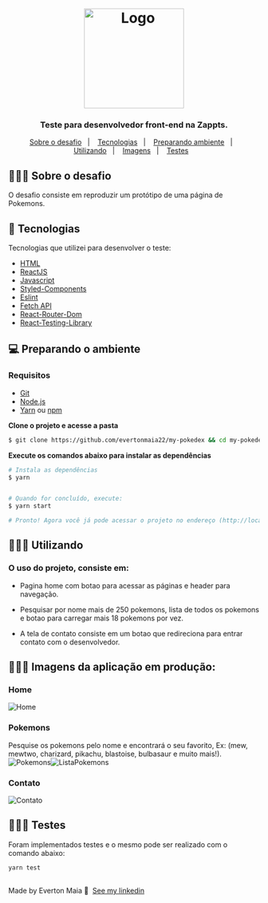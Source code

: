<h1 align="center">
  <img alt="Logo" src="https://www.zappts.com/images/logo-zappts-gradient.png" width="200px">
</h1>

<h3 align="center">
  Teste para desenvolvedor front-end na Zappts.
</h3>




<p align="center">
  <a href="#about">Sobre o desafio</a>&nbsp;&nbsp;&nbsp;|&nbsp;&nbsp;&nbsp;
  <a href="#technologies">Tecnologias</a>&nbsp;&nbsp;&nbsp;|&nbsp;&nbsp;&nbsp;
  <a href="#started">Preparando ambiente</a>&nbsp;&nbsp;&nbsp;|&nbsp;&nbsp;&nbsp;
  <a href="#use">Utilizando</a>&nbsp;&nbsp;&nbsp;|&nbsp;&nbsp;&nbsp;
  <a href="#images">Imagens</a>&nbsp;&nbsp;&nbsp;|&nbsp;&nbsp;&nbsp;
  <a href="#use">Testes</a>&nbsp;&nbsp;&nbsp;
</p>

<div id="about"></div>

## 💇🏻‍♂️ Sobre o desafio

O desafio consiste em reproduzir um protótipo de uma página de Pokemons.
<div id="technologies"></div>

## 🚀 Tecnologias

Tecnologias que utilizei para desenvolver o teste:

- [HTML](https://developer.mozilla.org/pt-BR/docs/Web/HTML)
- [ReactJS](https://pt-br.reactjs.org/)
- [Javascript](https://developer.mozilla.org/pt-BR/docs/Web/JavaScript)
- [Styled-Components](https://styled-components.com/)
- [Eslint](https://eslint.org/)
- [Fetch API](https://developer.mozilla.org/pt-BR/docs/Web/API/Fetch_API)
- [React-Router-Dom](https://reactrouter.com/)
- [React-Testing-Library](https://testing-library.com/docs/react-testing-library/intro/)


<div id="started"></div>

## 💻 Preparando o ambiente

### Requisitos

- [Git](https://git-scm.com/)
- [Node.js](https://nodejs.org/en/)
- [Yarn](https://classic.yarnpkg.com/) ou [npm](https://www.npmjs.com/)

**Clone o projeto e acesse a pasta**

```bash
$ git clone https://github.com/evertonmaia22/my-pokedex && cd my-pokedex
```


**Execute os comandos abaixo para instalar as dependências**

```bash
# Instala as dependências
$ yarn


# Quando for concluído, execute:
$ yarn start

# Pronto! Agora você já pode acessar o projeto no endereço (http://localhost.com:3000) do seu browser.
```


<div id="use"></div>

## 👨🏻‍💻 Utilizando

### O uso do projeto, consiste em:

 * Pagina home com botao para acessar as páginas e header para navegação.

 * Pesquisar por nome mais de 250 pokemons, lista de todos os pokemons e botao para carregar mais 18 pokemons por vez.

 * A tela de contato consiste em um botao que redireciona para entrar contato com o desenvolvedor.


<div id="images"></div>

## 👨🏻‍💻 Imagens da aplicação em produção:

### Home
![Home](https://user-images.githubusercontent.com/101665823/172461308-c401fb93-08d6-4836-a05e-1a44e99d9742.png)

### Pokemons
Pesquise os pokemons pelo nome e encontrará o seu favorito, Ex: (mew, mewtwo, charizard, pikachu, blastoise, bulbasaur e muito mais!).
![Pokemons](https://user-images.githubusercontent.com/101665823/173258340-fd514a8a-a18b-40a5-b708-e632a37ba78c.png)![ListaPokemons](https://user-images.githubusercontent.com/101665823/173258445-6d5a86d6-443d-43c6-b2ed-84bfe4f7aedb.png)






### Contato
![Contato](https://user-images.githubusercontent.com/101665823/172462153-f0e6e402-4839-4183-89b9-636475c71519.png)

<div id="tests"></div>

## 👨🏻‍🔧 Testes
Foram implementados testes e o mesmo pode ser realizado com o comando abaixo:

```bash
yarn test 
```


##
Made by Everton Maia 👋 &nbsp;[See my linkedin](https://www.linkedin.com/in/everton-maia-566689235/)
